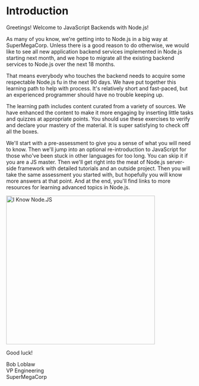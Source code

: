 # Introduction

Greetings!  Welcome to JavaScript Backends with Node.js!

As many of you know, we're getting into to Node.js in a big way at SuperMegaCorp. Unless there is a good reason to do otherwise, we would like to see all new application backend services implemented in Node.js starting next month, and we hope to migrate all the existing backend services to Node.js over the next 18 months.

That means everybody who touches the backend needs to acquire some respectable Node.js fu in the next 90 days. We have put together this learning path to help with process. It's relatively short and fast-paced, but an experienced programmer should have no trouble keeping up.

The learning path includes content curated from a variety of sources. We have enhanced the content to make it more engaging by inserting little tasks and quizzes at appropriate points. You should use these exercises to verify and declare your mastery of the material. It is super satisfying to check off all the boxes.

We'll start with a pre-assessment to give you a sense of what you will need to know. Then we'll jump into an optional re-introduction to JavaScript for those who've been stuck in other languages for too long. You can skip it if you are a JS master. Then we'll get right into the meat of Node.js server-side framework with detailed tutorials and an outside project. Then you will take the same assessment you started with, but hopefully you will know more answers at that point. And at the end, you'll find links to more resources for learning advanced topics in Node.js.

<img src="http://cdn.meme.am/instances/500x/61587994.jpg" alt="I Know Node.JS" style="width:400px;height:400px;">

Good luck!

Bob Loblaw  
VP Engineering  
SuperMegaCorp
